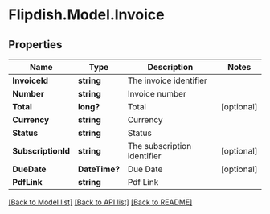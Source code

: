 # Flipdish.Model.Invoice
## Properties

Name | Type | Description | Notes
------------ | ------------- | ------------- | -------------
**InvoiceId** | **string** | The invoice identifier | 
**Number** | **string** | Invoice number | 
**Total** | **long?** | Total | [optional] 
**Currency** | **string** | Currency | 
**Status** | **string** | Status | 
**SubscriptionId** | **string** | The subscription identifier | [optional] 
**DueDate** | **DateTime?** | Due Date | [optional] 
**PdfLink** | **string** | Pdf Link | 

[[Back to Model list]](../README.md#documentation-for-models) [[Back to API list]](../README.md#documentation-for-api-endpoints) [[Back to README]](../README.md)

